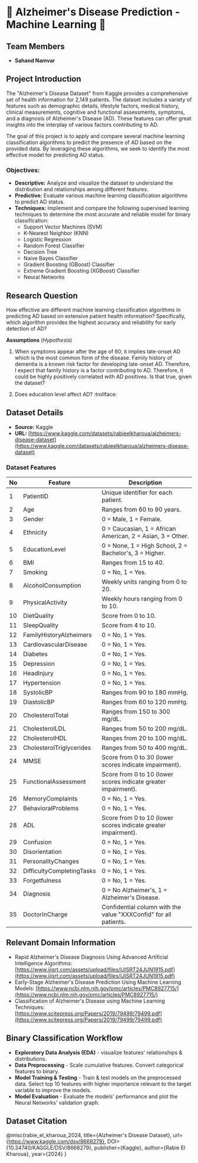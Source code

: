 # 🧠 Alzheimer's Disease Prediction - Machine Learning 🧠

## Team Members

- **Sahand Namvar**

## Project Introduction

The "Alzheimer's Disease Dataset" from Kaggle provides a comprehensive set of health information for 2,149 patients. The dataset includes a variety of features such as demographic details, lifestyle factors, medical history, clinical measurements, cognitive and functional assessments, symptoms, and a diagnosis of Alzheimer's Disease (AD). These features can offer great insights into the interplay of various factors contributing to AD.

The goal of this project is to apply and compare several machine learning classification algorithms to predict the presence of AD based on the provided data. By leveraging these algorithms, we seek to identify the most effective model for predicting AD status.

### Objectives:

- **Descriptive:** Analyze and visualize the dataset to understand the distribution and relationships among different features.
- **Predictive:** Evaluate various machine learning classification algorithms to predict AD status.
- **Techniques:** Implement and compare the following supervised learning techniques to determine the most accurate and reliable model for binary classification:
  - Support Vector Machines (SVM)
  - K-Nearest Neighbor (KNN)
  - Logistic Regression
  - Random Forest Classifier
  - Decision Tree
  - Naive Bayes Classifier
  - Gradient Boosting (GBoost) Classifier
  - Extreme Gradient Boosting (XGBoost) Classifier
  - Neural Networks

## Research Question

How effective are different machine learning classification algorithms in predicting AD based on extensive patient health information? Specifically, which algorithm provides the highest accuracy and reliability for early detection of AD?

**Assumptions** (_Hypothesis_)

1. When symptoms appear after the age of 60, it implies late-onset AD which is the most common form of the disease. Family history of dementia is a known risk factor for developing late-onset AD. Therefore, I expect that family history is a factor contributing to AD. Therefore, it could be highly positively correlated with AD positives. Is that true, given the dataset?

2. Does education level affect AD? :trollface:

## Dataset Details

- **Source:** Kaggle
- **URL:** [https://www.kaggle.com/datasets/rabieelkharoua/alzheimers-disease-dataset](https://www.kaggle.com/datasets/rabieelkharoua/alzheimers-disease-dataset)

### Dataset Features

| No  | Feature                   | Description                                                      |
| --- | ------------------------- | ---------------------------------------------------------------- |
| 1   | PatientID                 | Unique identifier for each patient.                              |
| 2   | Age                       | Ranges from 60 to 90 years.                                      |
| 3   | Gender                    | 0 = Male, 1 = Female.                                            |
| 4   | Ethnicity                 | 0 = Caucasian, 1 = African American, 2 = Asian, 3 = Other.       |
| 5   | EducationLevel            | 0 = None, 1 = High School, 2 = Bachelor's, 3 = Higher.           |
| 6   | BMI                       | Ranges from 15 to 40.                                            |
| 7   | Smoking                   | 0 = No, 1 = Yes.                                                 |
| 8   | AlcoholConsumption        | Weekly units ranging from 0 to 20.                               |
| 9   | PhysicalActivity          | Weekly hours ranging from 0 to 10.                               |
| 10  | DietQuality               | Score from 0 to 10.                                              |
| 11  | SleepQuality              | Score from 4 to 10.                                              |
| 12  | FamilyHistoryAlzheimers   | 0 = No, 1 = Yes.                                                 |
| 13  | CardiovascularDisease     | 0 = No, 1 = Yes.                                                 |
| 14  | Diabetes                  | 0 = No, 1 = Yes.                                                 |
| 15  | Depression                | 0 = No, 1 = Yes.                                                 |
| 16  | HeadInjury                | 0 = No, 1 = Yes.                                                 |
| 17  | Hypertension              | 0 = No, 1 = Yes.                                                 |
| 18  | SystolicBP                | Ranges from 90 to 180 mmHg.                                      |
| 19  | DiastolicBP               | Ranges from 60 to 120 mmHg.                                      |
| 20  | CholesterolTotal          | Ranges from 150 to 300 mg/dL.                                    |
| 21  | CholesterolLDL            | Ranges from 50 to 200 mg/dL.                                     |
| 22  | CholesterolHDL            | Ranges from 20 to 100 mg/dL.                                     |
| 23  | CholesterolTriglycerides  | Ranges from 50 to 400 mg/dL.                                     |
| 24  | MMSE                      | Score from 0 to 30 (lower scores indicate impairment).           |
| 25  | FunctionalAssessment      | Score from 0 to 10 (lower scores indicate greater impairment).   |
| 26  | MemoryComplaints          | 0 = No, 1 = Yes.                                                 |
| 27  | BehavioralProblems        | 0 = No, 1 = Yes.                                                 |
| 28  | ADL                       | Score from 0 to 10 (lower scores indicate greater impairment).   |
| 29  | Confusion                 | 0 = No, 1 = Yes.                                                 |
| 30  | Disorientation            | 0 = No, 1 = Yes.                                                 |
| 31  | PersonalityChanges        | 0 = No, 1 = Yes.                                                 |
| 32  | DifficultyCompletingTasks | 0 = No, 1 = Yes.                                                 |
| 33  | Forgetfulness             | 0 = No, 1 = Yes.                                                 |
| 34  | Diagnosis                 | 0 = No Alzheimer's, 1 = Alzheimer's Disease.                     |
| 35  | DoctorInCharge            | Confidential column with the value "XXXConfid" for all patients. |

## Relevant Domain Information

- Rapid Alzheimer's Disease Diagnosis Using Advanced Artificial Intelligence Algorithms: [https://www.ijisrt.com/assets/upload/files/IJISRT24JUN1915.pdf](https://www.ijisrt.com/assets/upload/files/IJISRT24JUN1915.pdf)
- Early-Stage Alzheimer's Disease Prediction Using Machine Learning Models: [https://www.ncbi.nlm.nih.gov/pmc/articles/PMC8927715/](https://www.ncbi.nlm.nih.gov/pmc/articles/PMC8927715/)
- Classification of Alzheimer's Disease using Machine Learning Techniques: [https://www.scitepress.org/Papers/2019/79499/79499.pdf](https://www.scitepress.org/Papers/2019/79499/79499.pdf)

## Binary Classification Workflow

- **Exploratory Data Analysis (EDA)** - visualize features' relationships & distributions.
- **Data Preprocessing** - Scale cumulative features. Convert categorical features to binary.
- **Model Training & Testing** - Train & test models on the preprocessed data. Select top 10 features with higher importance relevant to the target variable to improve the models.
- **Model Evaluation** - Evaluate the models' performance and plot the Neural Networks' validation graph.

## Dataset Citation

@misc{rabie_el_kharoua_2024,
title={Alzheimer's Disease Dataset},
url={https://www.kaggle.com/dsv/8668279},
DOI={10.34740/KAGGLE/DSV/8668279},
publisher={Kaggle},
author={Rabie El Kharoua},
year={2024}
}
